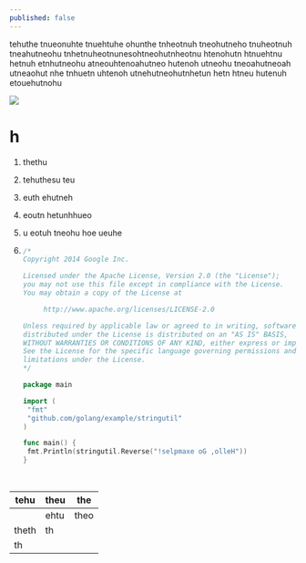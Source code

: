 ```yaml
---
published: false
---
```



tehuthe tnueonuhte tnuehtuhe ohunthe tnheotnuh tneohutneho tnuheotnuh tneahutneohu tnhetnuheotnunesohtneohutnheotnu htenohutn htnuehtnu hetnuh etnhutneohu atneouhtenoahutneo hutenoh utneohu tneoahutneoah utneaohut nhe tnhuetn uhtenoh utnehutneohutnhetun hetn htneu hutenuh etouehutnohu

![]({{site.baseurl}}/pic/1.jpg)

# h

1. thethu

2. tehuthesu teu

3. euth ehutneh 

4. eoutn hetunhhueo

5. u eotuh tneohu hoe ueuhe

6. ```go
   /*
   Copyright 2014 Google Inc.

   Licensed under the Apache License, Version 2.0 (the "License");
   you may not use this file except in compliance with the License.
   You may obtain a copy of the License at

        http://www.apache.org/licenses/LICENSE-2.0

   Unless required by applicable law or agreed to in writing, software
   distributed under the License is distributed on an "AS IS" BASIS,
   WITHOUT WARRANTIES OR CONDITIONS OF ANY KIND, either express or implied.
   See the License for the specific language governing permissions and
   limitations under the License.
   */

   package main

   import (
   	"fmt"
   	"github.com/golang/example/stringutil"
   )

   func main() {
   	fmt.Println(stringutil.Reverse("!selpmaxe oG ,olleH"))
   }
   ```

   ​

| tehu  | theu | the  |
| ----- | ---- | ---- |
|       | ehtu | theo |
| theth | th   |      |
| th    |      |      |
